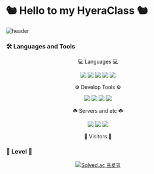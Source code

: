 <h1>
  🐿️ Hello to my HyeraClass 🐿️
</h1>

![header](https://capsule-render.vercel.app/api?type=waving&color=gradient&height=250&section=header&text=hyeraClass&fontSize=90)


<!--
**Yeomhyera/Yeomhyera** is a ✨ _special_ ✨ repository because its `README.md` (this file) appears on your GitHub profile.

Here are some ideas to get you started:

- 🔭 I’m currently working on ...
- 🌱 I’m currently learning ...
- 👯 I’m looking to collaborate on ...
- 🤔 I’m looking for help with ...
- 💬 Ask me about ...
- 📫 How to reach me: ...
- 😄 Pronouns: ...
- ⚡ Fun fact: ...
-->

### 🛠 Languages and Tools

<p align="center">
  💻 Languages 💻
</p>
<p align="center">
  <img src="https://img.shields.io/badge/Java-265A8F?style=flat&logo=java&logoColor=white"/>
  <img src="https://img.shields.io/badge/Python-3776AB?style=flat&logo=python&logoColor=white"/>
<!--   <img src="https://img.shields.io/badge/Kotlin-7F52FF?style=flat&logo=kotlin&logoColor=white"/> -->
  <img src="https://img.shields.io/badge/HTML-E34F26?style=flat&logo=HTML5&logoColor=white"/>
  <img src="https://img.shields.io/badge/CSS-1572B6?style=flat&logo=CSS3&logoColor=white"/>
  <img src="https://img.shields.io/badge/JavaScript-F7DF1E?style=flat&logo=javascript&logoColor=white"/>
<!--   <img src="https://img.shields.io/badge/C-A8B9CC?style=flat&logo=c&logoColor=white"/> -->
</p>
<p align="center">
  ⚙️ Develop Tools ⚙️
</p>
<p align="center">
  <img src="https://img.shields.io/badge/Visual Studio-5C2D91?style=flat&logo=visualstudio&logoColor=white"/>
  <img src="https://img.shields.io/badge/Visual Studio Code-007ACC?style=flat&logo=visualstudiocode&logoColor=white"/>
  <img src="https://img.shields.io/badge/Android Studio-3DDC84?style=flat&logo=androidstudio&logoColor=white"/>
  <img src="https://img.shields.io/badge/IntelliJ IDEA-000000?style=flat&logo=intellijidea&logoColor=white"/>
</p>
<p align="center">
  ☘️ Servers and etc ☘️
</p>
<p align="center">
  <img src="https://img.shields.io/badge/Linux-FCC624?style=flat&logo=linux&logoColor=white"/>
  <img src="https://img.shields.io/badge/MySql-4479A1?style=flat&logo=mysql&logoColor=white"/>
  <img src="https://img.shields.io/badge/PHP-777BB4?style=flat&logo=php&logoColor=white"/>
</p>
<p align="center">
  🚪 Visitors 🚪
</p>

### 🎢 Level 🎢 

<div align="center">

[![Solved.ac
프로필](http://mazassumnida.wtf/api/v2/generate_badge?boj=hyera1010)](https://solved.ac/hyera1010)
</div>




